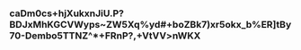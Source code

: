### caDm0cs+hjXukxnJiU.P?BDJxMhKGCVWyps~ZW5Xq%yd#+boZBk7)xr5okx_b%ER]tBy70-Dembo5TTNZ^*+FRnP?,+VtVV>nWKX
